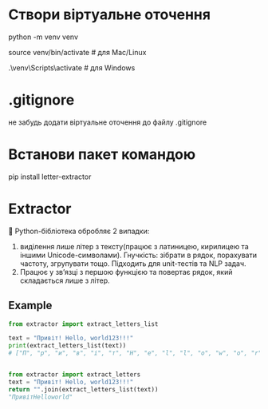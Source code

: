 # Створи віртуальне оточення
python -m venv venv

source venv/bin/activate      # для Mac/Linux

.\venv\Scripts\activate       # для Windows

# .gitignore
не забудь додати віртуальне оточення до файлу .gitignore


# Встанови пакет командою
pip install letter-extractor

# Extractor

📌 Python-бібліотека обробляє 2 випадки:
1. виділення лише літер з тексту(працює з латиницею, кирилицею та іншими Unicode-символами).
Гнучкість: зібрати в рядок, порахувати частоту, згрупувати тощо.
Підходить для unit-тестів та NLP задач.
2. Працює у звʼязці з першою функцією та повертає рядок, який складається лише з літер.


## Example

```python
from extractor import extract_letters_list

text = "Привіт! Hello, world123!!!"
print(extract_letters_list(text))
# ["П", "р", "и", "в", "і", "т", "H", "e", "l", "l", "o", "w", "o", "r", "l", "d"]


from extractor import extract_letters
text = "Привіт! Hello, world123!!!"
return "".join(extract_letters_list(text))
"ПривітHelloworld"


